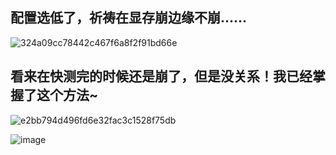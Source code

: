 ## 配置选低了，祈祷在显存崩边缘不崩......
![324a09cc78442c467f6a8f2f91bd66e](https://github.com/GuoYiFantastic/InternLM_training_camp/assets/130634988/2f18630f-4dbc-4482-9221-92a1ba9f9945)


## 看来在快测完的时候还是崩了，但是没关系！我已经掌握了这个方法~
![e2bb794d496fd6e32fac3c1528f75db](https://github.com/GuoYiFantastic/InternLM_training_camp/assets/130634988/1a40b8ee-e4b4-4f5b-88ff-c887deb9bc74)


![image](https://github.com/GuoYiFantastic/InternLM_training_camp/assets/130634988/15e7f220-ed1c-4e49-9430-8d3cc6daa1f8)


